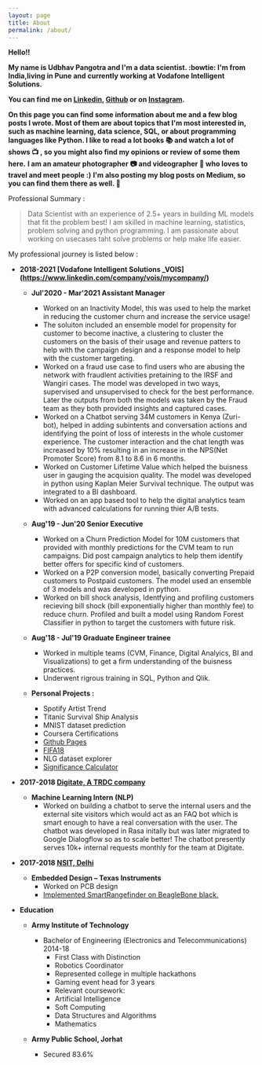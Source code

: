 ```yaml
---
layout: page
title: About
permalink: /about/
---
```

**Hello!!**

**My name is Udbhav Pangotra and I'm a data scientist. :bowtie: I'm from India,living in Pune and currently working at Vodafone Intelligent Solutions.**

**You can find me on [Linkedin](https://www.linkedin.com/in/udbhav-pangotra/), [Github](https://github.com/napster-powergeek) or on [Instagram](https://www.instagram.com/udbhavpangotra/).**

**On this page you can find some information about me and a few blog posts I wrote. Most of them are about topics that I'm most interested in, such as machine learning, data science, SQL, or about programming languages like Python. I like to read a lot books  :books: and watch a lot of shows :tv: , so you might also find my opinions or review of some them here.**
**I am an amateur photographer :camera: and videographer :movie_camera: who loves to travel and meet people :)**
**I'm also posting my blog posts on Medium, so you can find them there as well. :ghost:**



Professional Summary : 
> Data Scientist with an experience of 2.5+ years in building ML models that fit the problem best! 
> I am skilled in machine learning, statistics, problem solving and python programming. I am passionate about working on usecases taht  solve problems or help make life easier.



My professional journey is listed below : 
- **2018-2021 [Vodafone Intelligent Solutions _VOIS] (https://www.linkedin.com/company/vois/mycompany/)**
  - **Jul'2020 - Mar'2021 Assistant Manager**   
    - Worked on an Inactivity Model, this was used to help the market in reducing the customer churn and increase the service usage! 
    - The soluiton included an ensemble model for propensity for customer to become inactive, a clustering to cluster the customers on the basis of their usage and revenue patters to help with the campaign design and a response model to help with the customer targeting. 
    - Worked on a fraud use case to find users who are abusing the network with fraudlent activities pretaining to the IRSF and Wangiri cases. The model was developed in two ways, supervised and unsupervised to check for the best performance. Later the outputs from both the models was taken by the Fraud team as they both provided insights and captured cases.
    - Worked on a Chatbot serving 34M customers in Kenya (Zuri-bot), helped in adding subintents and conversation actions and identifying the point of loss of interests in the whole customer experience. The customer interaction and the chat length was increased by 10% resulting in an increase in the NPS(Net Promoter Score) from 8.1 to 8.6 in 6 months.
    - Worked on Customer Lifetime Value which helped the buisness user in gauging the acquision quality. The model was developed in python using Kaplan Meier Survival technique. The output was integrated to a BI dashboard. 
    - Worked on an app based tool to help the digital analytics team with advanced calculations for running thier A/B tests.
  - **Aug'19 - Jun'20 Senior Executive**
    - Worked on a Churn Prediction Model for 10M customers that provided with monthly predictions for the CVM team to run campaigns. Did post campaign analytics to help them identify better offers for specific kind of customers.
    - Worked on a P2P conversion model, basically converting Prepaid customers to Postpaid customers. The model used an ensemble of 3 models and was developed in python.
    - Worked on bill shock analysis, Identfying and profiling customers recieving bill shock (bill exponentially higher than monthly fee) to reduce churn. Profiled and built a model using Random Forest Classifier in python to target the customers with future risk.
  - **Aug'18 - Jul'19 Graduate Engineer trainee**
    - Worked in multiple teams (CVM, Finance, Digital Analyics, BI and Visualizations) to get a firm understanding of the buisness practices. 
    - Underwent rigrous training in SQL, Python and Qlik.

  - **Personal Projects :**
    - Spotify Artist Trend 
    - Titanic Survival Ship Analysis
    - MNIST dataset prediction
    - Coursera Certifications
    - [Github Pages](https://github.com/napster-powergeek/my-blog)
    - [FIFA18](https://github.com/napster-powergeek/FIFA-WorldCup-2018)
    - NLG dataset explorer
    - [Significance Calculator](https://github.com/napster-powergeek/Significance-Testing)
    

- **2017-2018 [Digitate, A TRDC company ](https://www.linkedin.com/company/igniobydigitate/)**
  - **Machine Learning Intern (NLP)**
    - Worked on building a chatbot to serve the internal users and the external site visitors which would act as an FAQ bot which is smart enough to have a real conversation with the user. The chatbot was developed in Rasa initally but was later migrated to Google Dialogflow so as to scale better!  The chatbot presently serves 10k+ internal requests monthly for the team at Digitate.

- **2017-2018 [NSIT, Delhi](https://www.linkedin.com/school/netaji-subhas-institute-of-technology/)**
  - **Embedded Design – Texas Instruments**
    - Worked on PCB design
    - [Implemented SmartRangefinder on BeagleBone black.](https://github.com/napster-powergeek/Laser_RangeFinder)

- **Education**
  - **Army Institute of Technology**
    - Bachelor of Engineering (Electronics and Telecommunications) 2014-18
      - First Class with Distinction 
      - Robotics Coordinator 
      - Represented college in multiple hackathons
      - Gaming event head for 3 years
      - Relevant coursework:
       - Artificial Intelligence
       - Soft Computing
       - Data Structures and Algorithms
       - Mathematics

  - **Army Public School, Jorhat**
    - Secured 83.6%




